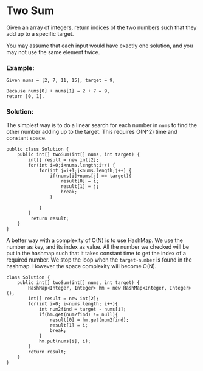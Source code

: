 # Two Sum

Given an array of integers, return indices of the two numbers such that they add up to a specific target.

You may assume that each input would have exactly one solution, and you may not use the same element twice.

### Example:
```
Given nums = [2, 7, 11, 15], target = 9,

Because nums[0] + nums[1] = 2 + 7 = 9,
return [0, 1].
```

### Solution:

The simplest way is to do a linear search for each number in `nums` to find the other number adding up to the target. This requires O(N^2) time and constant space.

```
public class Solution {
    public int[] twoSum(int[] nums, int target) {
        int[] result = new int[2];
        for(int i=0;i<nums.length;i++) {
            for(int j=i+1;j<nums.length;j++) {
                if(nums[i]+nums[j] == target){
                    result[0] = i;
                    result[1] = j;
                    break;
                }
                    
            }
        }
         return result;
    }
}
```

A better way with a complexity of O(N) is to use HashMap. We use the number as key, and its index as value. All the number we checked will be put in the hashmap such that it takes constant time to get the index of a required number. We stop the loop when the `target-number` is found in the hashmap. However the space complexity will become O(N).

```
class Solution {
    public int[] twoSum(int[] nums, int target) {
        HashMap<Integer, Integer> hm = new HashMap<Integer, Integer>();
        int[] result = new int[2];
        for(int i=0; i<nums.length; i++){
            int num2find = target - nums[i];
            if(hm.get(num2find) != null){
                result[0] = hm.get(num2find);
                result[1] = i;
                break;
            }
            hm.put(nums[i], i);
        }
        return result;
    }
}
```


